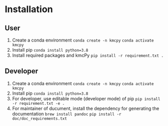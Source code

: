 # Installation


## User

1. Create a conda environment
`conda create -n kmcpy`
`conda activate kmcpy`
2. Install pip
`conda install python=3.8`
3. Install required packages and kmcPy
`pip install -r requirement.txt .`

## Developer

1. Create a conda environment
`conda create -n kmcpy`
`conda activate kmcpy`
2. Install pip
`conda install python=3.8`
3. For developer, use editable mode (developer mode) of pip
`pip install -r requirement.txt -e .`
4. For maintainer of ducument, install the dependency for generating the documentation
`brew install pandoc`
`pip install -r doc/doc_requirements.txt`
